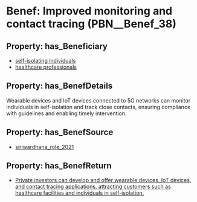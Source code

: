 # Benef: __Improved monitoring and contact tracing__ (PBN__Benef_38)

## Property: has_Beneficiary

* [self-isolating individuals](../Stakeholder/PBN__Stakeholder_35)
* [healthcare professionals](../Stakeholder/PBN__Stakeholder_32)

## Property: has_BenefDetails

Wearable devices and IoT devices connected to 5G networks can monitor individuals in self-isolation and track close contacts, ensuring compliance with guidelines and enabling timely intervention.

## Property: has_BenefSource

* [siriwardhana_role_2021](../Article/PBN__Article_9)

## Property: has_BenefReturn

* [Private investors can develop and offer wearable devices, IoT devices, and contact tracing applications, attracting customers such as healthcare facilities and individuals in self-isolation.](../BenefReturn/PBN__BenefReturn_38)

